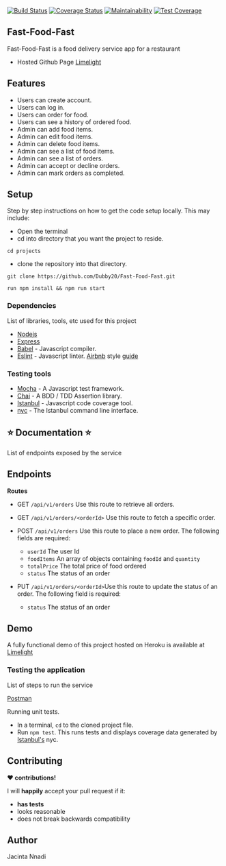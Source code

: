 [![Build Status](https://travis-ci.org/Dubby20/Fast-Food-Fast.svg?branch=ch-integrate-travisCI-160483367)](https://travis-ci.org/Dubby20/Fast-Food-Fast)
[![Coverage Status](https://coveralls.io/repos/github/Dubby20/Fast-Food-Fast/badge.svg?branch=develop)](https://coveralls.io/github/Dubby20/Fast-Food-Fast?branch=develop)
[![Maintainability](https://api.codeclimate.com/v1/badges/c5563c607a08e0628986/maintainability)](https://codeclimate.com/github/Dubby20/Fast-Food-Fast/maintainability)
[![Test Coverage](https://api.codeclimate.com/v1/badges/c5563c607a08e0628986/test_coverage)](https://codeclimate.com/github/Dubby20/Fast-Food-Fast/test_coverage)



## Fast-Food-Fast
Fast-Food-Fast is a food delivery service app for a restaurant

+ Hosted Github Page [Limelight](https://dubby20.github.io/Fast-Food-Fast/)

## Features
+ Users can create account.
+ Users can log in.
+ Users can order for food.
+ Users can see a history of ordered food.
+ Admin can add food items.
+ Admin can edit food items.
+ Admin can delete food items.
+ Admin can see a list of food items.
+ Admin can see a list of orders.
+ Admin can accept or decline orders.
+ Admin can mark orders as completed.

## Setup

Step by step instructions on how to get the code setup locally. This may include:
+ Open the terminal
+ cd into directory that you want the project to reside.
```
cd projects
```
+ clone the repository into that directory.
```
git clone https://github.com/Dubby20/Fast-Food-Fast.git
```

```
run npm install && npm run start
```

### Dependencies

List of libraries, tools, etc used for this project
* [Nodejs](https://nodejs.org/en/)
* [Express](https://expressjs.com/)
* [Babel](https://babeljs.io) - Javascript compiler.
* [Eslint](https://eslint.org/) - Javascript linter. [Airbnb](https://www.npmjs.com/package/eslint-config-airbnb) style [guide](https://github.com/airbnb/javascript)
<!-- * [Postgresql](https://www.postgresql.org/) -->

### Testing tools
* [Mocha](https://mochajs.org/) - A Javascript test framework.
* [Chai](http://chaijs.com) - A BDD / TDD Assertion library.
* [Istanbul](https://istanbul.js.org) - Javascript code coverage tool.
* [nyc](https://github.com/istanbuljs/nyc) - The Istanbul command line interface.

## :star: Documentation :star:
List of endpoints exposed by the service

## Endpoints
**Routes**

* GET `/api/v1/orders` Use this route to retrieve all orders.

* GET `/api/v1/orders/<orderId>` Use this route to fetch a specific order.

* POST `/api/v1/orders` Use this route to place a new order. The following fields are required:
  * `userId` The user Id
  * `foodItems` An array of objects containing `foodId` and `quantity`
  * `totalPrice` The total price of food ordered
  * `status` The status of an order

* PUT `/api/v1/orders/<orderId>`Use this route to update the status of an order. The following field is required:
  * `status` The status of an order

## Demo
A fully functional demo of this project hosted on Heroku is available at [Limelight](https://limefastfood.herokuapp.com/)

### Testing the application
List of steps to run the service

[Postman](www.getpostman.com)

Running unit tests.
* In a terminal, `cd` to the cloned project file.
* Run `npm test`. This runs tests and displays coverage data generated by [Istanbul's](https://istanbul.js.org) nyc.

## Contributing

__:heart: contributions!__

I will __happily__ accept your pull request if it:
- __has tests__
- looks reasonable
- does not break backwards compatibility

## Author
Jacinta Nnadi
